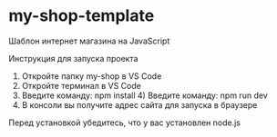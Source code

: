 # my-shop-template
Шаблон интернет магазина на JavaScript

Инструкция для запуска проекта
1) Откройте папку my-shop в VS Code
2) Откройте терминал в VS Code
3) Введите команду: npm install
4) Введите команду: npm run dev 
5) В консоли вы получите адрес сайта для запуска в браузере

Перед установкой убедитесь, что у вас установлен node.js
